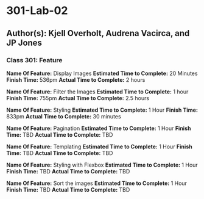 # 301-Lab-02

## Author(s): Kjell Overholt, Audrena Vacirca, and JP Jones

### Class 301: Feature

**Name Of Feature:** Display Images
**Estimated Time to Complete:** 20 Minutes
**Finish Time:** 536pm
**Actual Time to Complete:** 2 hours

**Name Of Feature:** Filter the Images
**Estimated Time to Complete:** 1 hour
**Finish Time:** 755pm
**Actual Time to Complete:** 2.5 hours

**Name Of Feature:** Styling
**Estimated Time to Complete:** 1 Hour
**Finish Time:** 833pm
**Actual Time to Complete:** 30 minutes

**Name Of Feature:** Pagination
**Estimated Time to Complete:** 1 Hour
**Finish Time:** TBD
**Actual Time to Complete:** TBD

**Name Of Feature:** Templating
**Estimated Time to Complete:** 1 Hour
**Finish Time:** TBD
**Actual Time to Complete:** TBD

**Name Of Feature:** Styling with Flexbox
**Estimated Time to Complete:** 1 Hour
**Finish Time:** TBD
**Actual Time to Complete:** TBD

**Name Of Feature:** Sort the images
**Estimated Time to Complete:** 1 Hour
**Finish Time:** TBD
**Actual Time to Complete:** TBD

